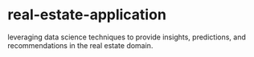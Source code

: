 # real-estate-application
leveraging data science techniques to provide insights, predictions, and recommendations in the real estate domain.
